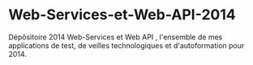 Web-Services-et-Web-API-2014
============================

Dépôsitoire 2014 Web-Services et Web API , l'ensemble de mes applications de test, de veilles technologiques et d'autoformation pour 2014.
